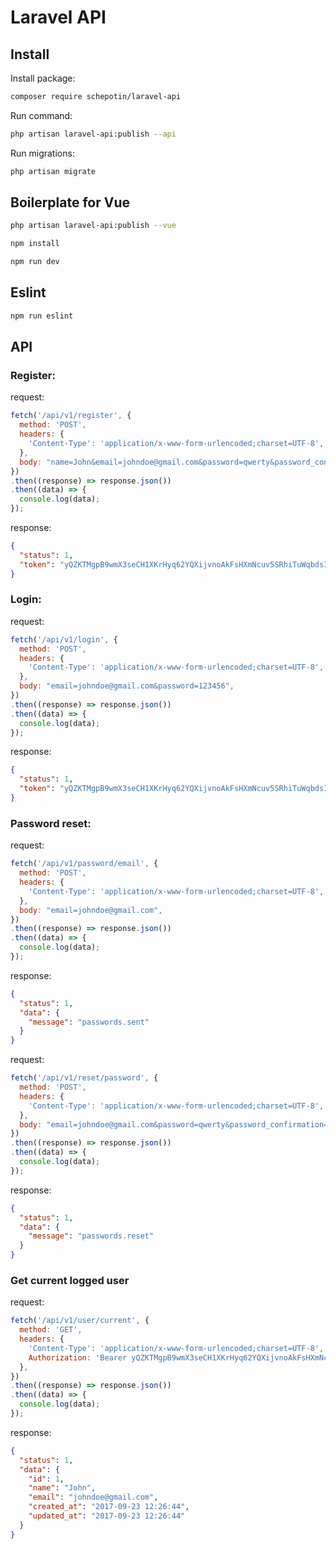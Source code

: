 # Laravel API

## Install

Install package:

```bash
composer require schepotin/laravel-api
```

Run command:

```bash
php artisan laravel-api:publish --api
```

Run migrations:

```bash
php artisan migrate
```

## Boilerplate for Vue

```bash
php artisan laravel-api:publish --vue
```

```bash
npm install
```

```bash
npm run dev
```

## Eslint

```bash
npm run eslint
```

## API

### Register:

request:

```javascript
fetch('/api/v1/register', {
  method: 'POST',
  headers: {
    'Content-Type': 'application/x-www-form-urlencoded;charset=UTF-8',
  },
  body: "name=John&email=johndoe@gmail.com&password=qwerty&password_confirmation=qwerty",
})
.then((response) => response.json())
.then((data) => {
  console.log(data);
});
```

response:

```json
{
  "status": 1,
  "token": "yQZKTMgpB9wmX3seCH1XKrHyq62YQXijvnoAkFsHXmNcuv5SRhiTuWqbdsIP"
}
```

### Login:

request:

```javascript
fetch('/api/v1/login', {
  method: 'POST',
  headers: {
    'Content-Type': 'application/x-www-form-urlencoded;charset=UTF-8',
  },
  body: "email=johndoe@gmail.com&password=123456",
})
.then((response) => response.json())
.then((data) => {
  console.log(data);
});
```

response:

```json
{
  "status": 1,
  "token": "yQZKTMgpB9wmX3seCH1XKrHyq62YQXijvnoAkFsHXmNcuv5SRhiTuWqbdsIP"
}
```

### Password reset:

request:

```javascript
fetch('/api/v1/password/email', {
  method: 'POST',
  headers: {
    'Content-Type': 'application/x-www-form-urlencoded;charset=UTF-8',
  },
  body: "email=johndoe@gmail.com",
})
.then((response) => response.json())
.then((data) => {
  console.log(data);
});
```

response:

```json
{
  "status": 1,
  "data": {
    "message": "passwords.sent"
  }
}
```

request:

```javascript
fetch('/api/v1/reset/password', {
  method: 'POST',
  headers: {
    'Content-Type': 'application/x-www-form-urlencoded;charset=UTF-8',
  },
  body: "email=johndoe@gmail.com&password=qwerty&password_confirmation=qwerty&token=2b8db1c9655ed1dcf1752867b652774e48e890e2709daa992f271df5d787a8ce",
})
.then((response) => response.json())
.then((data) => {
  console.log(data);
});
```

response:

```json
{
  "status": 1,
  "data": {
    "message": "passwords.reset"
  }
}
```

### Get current logged user

request:

```javascript
fetch('/api/v1/user/current', {
  method: 'GET',
  headers: {
    'Content-Type': 'application/x-www-form-urlencoded;charset=UTF-8',
    Authorization: 'Bearer yQZKTMgpB9wmX3seCH1XKrHyq62YQXijvnoAkFsHXmNcuv5SRhiTuWqbdsIP',
  },
})
.then((response) => response.json())
.then((data) => {
  console.log(data);
});
```

response:

```json
{
  "status": 1,
  "data": {
    "id": 1,
    "name": "John",
    "email": "johndoe@gmail.com",
    "created_at": "2017-09-23 12:26:44",
    "updated_at": "2017-09-23 12:26:44"
  }
}
```
